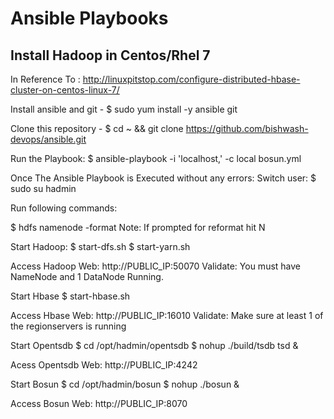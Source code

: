 # Ansible Playbooks

## Install Hadoop in Centos/Rhel 7

In Reference To : http://linuxpitstop.com/configure-distributed-hbase-cluster-on-centos-linux-7/

Install ansible and git - $ sudo yum install -y ansible git

Clone this repository - $ cd ~ && git clone https://github.com/bishwash-devops/ansible.git

Run the Playbook:
$ ansible-playbook -i 'localhost,' -c local bosun.yml

Once The Ansible Playbook is Executed without any errors:
Switch user:
$ sudo su hadmin

Run following commands:

$ hdfs namenode -format
Note: If prompted for reformat hit N

Start Hadoop:
$ start-dfs.sh
$ start-yarn.sh

Access Hadoop Web: http://PUBLIC_IP:50070
Validate: You must have NameNode and 1 DataNode Running.

Start Hbase
$ start-hbase.sh

Access Hbase Web: http://PUBLIC_IP:16010
Validate: Make sure at least 1 of the regionservers is running

Start Opentsdb
$ cd /opt/hadmin/opentsdb
$ nohup ./build/tsdb tsd &

Acess Opentsdb Web: http://PUBLIC_IP:4242

Start Bosun
$ cd /opt/hadmin/bosun
$ nohup ./bosun &

Access Bosun Web: http://PUBLIC_IP:8070





